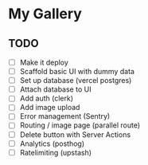 # My Gallery
## TODO
- [ ] Make it deploy
- [ ] Scaffold basic UI with dummy data
- [ ] Set up database (vercel postgres)
- [ ] Attach database to UI
- [ ] Add auth (clerk)
- [ ] Add image upload
- [ ] Error management (Sentry)
- [ ] Routing / image page (parallel route)
- [ ] Delete button with Server Actions
- [ ] Analytics (posthog)
- [ ] Ratelimiting (upstash)